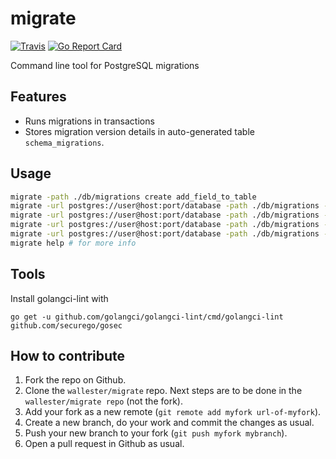 # migrate
[![Travis](https://travis-ci.org/wallester/migrate.svg?branch=master)](https://travis-ci.org/wallester/migrate)
[![Go Report Card](https://goreportcard.com/badge/github.com/wallester/migrate)](https://goreportcard.com/report/github.com/wallester/migrate)

Command line tool for PostgreSQL migrations 

## Features

* Runs migrations in transactions
* Stores migration version details in auto-generated table ``schema_migrations``.

## Usage

```bash
migrate -path ./db/migrations create add_field_to_table
migrate -url postgres://user@host:port/database -path ./db/migrations -timeout 10 up
migrate -url postgres://user@host:port/database -path ./db/migrations -timeout 10 up 1
migrate -url postgres://user@host:port/database -path ./db/migrations -timeout 10 down
migrate -url postgres://user@host:port/database -path ./db/migrations -timeout 10 down 1
migrate help # for more info
```

## Tools

Install golangci-lint with 

    go get -u github.com/golangci/golangci-lint/cmd/golangci-lint github.com/securego/gosec

## How to contribute

1. Fork the repo on Github.
2. Clone the `wallester/migrate` repo. Next steps are to be done in the `wallester/migrate repo` (not the fork).
3. Add your fork as a new remote (`git remote add myfork url-of-myfork`).
4. Create a new branch, do your work and commit the changes as usual.
5. Push your new branch to your fork (`git push myfork mybranch`).
6. Open a pull request in Github as usual.
